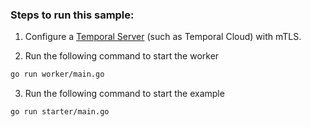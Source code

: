 ### Steps to run this sample:
1) Configure a [Temporal Server](https://github.com/temporalio/samples-go/tree/main/#how-to-use) (such as Temporal Cloud) with mTLS.

2) Run the following command to start the worker
```bash
go run worker/main.go
```
3) Run the following command to start the example
```bash
go run starter/main.go
```

